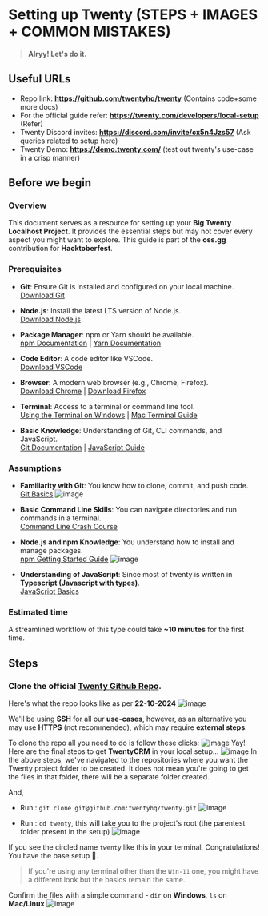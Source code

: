 # Setting up Twenty (STEPS + IMAGES + COMMON MISTAKES)

> **Alryy! Let's do it.**


## Useful URLs
- Repo link: **https://github.com/twentyhq/twenty** (Contains code+some more docs)
- For the official guide refer: **https://twenty.com/developers/local-setup** (Refer)
- Twenty Discord invites: **https://discord.com/invite/cx5n4Jzs57** (Ask queries related to setup here)
- Twenty Demo: **https://demo.twenty.com/** (test out twenty's use-case in a crisp manner)

## Before we begin
### Overview
This document serves as a resource for setting up your **Big Twenty Localhost Project**. It provides the essential steps but may not cover every aspect you might want to explore. This guide is part of the **oss.gg** contribution for **Hacktoberfest**.
### Prerequisites

- **Git**: Ensure Git is installed and configured on your local machine.  
  [Download Git](https://git-scm.com/downloads)

- **Node.js**: Install the latest LTS version of Node.js.  
  [Download Node.js](https://nodejs.org/en/download/)

- **Package Manager**: npm or Yarn should be available.  
  [npm Documentation](https://docs.npmjs.com/) | [Yarn Documentation](https://yarnpkg.com/getting-started)

- **Code Editor**: A code editor like VSCode.  
  [Download VSCode](https://code.visualstudio.com/)

- **Browser**: A modern web browser (e.g., Chrome, Firefox).  
  [Download Chrome](https://www.google.com/chrome/) | [Download Firefox](https://www.mozilla.org/firefox/)

- **Terminal**: Access to a terminal or command line tool.  
  [Using the Terminal on Windows](https://docs.microsoft.com/en-us/windows/terminal/) | [Mac Terminal Guide](https://support.apple.com/guide/terminal/welcome/mac)

- **Basic Knowledge**: Understanding of Git, CLI commands, and JavaScript.  
  [Git Documentation](https://git-scm.com/doc) | [JavaScript Guide](https://developer.mozilla.org/en-US/docs/Web/JavaScript/Guide)


### Assumptions

- **Familiarity with Git**: You know how to clone, commit, and push code.  
  [Git Basics](https://git-scm.com/book/en/v2/Getting-Started-Git-Basics](https://git-scm.com/doc))
![image](https://github.com/user-attachments/assets/1df44e4c-b88f-4e8c-8590-1f0666cdfde3)

- **Basic Command Line Skills**: You can navigate directories and run commands in a terminal.  
  [Command Line Crash Course](https://learnpythonthehardway.org/book/appendixa.html)

- **Node.js and npm Knowledge**: You understand how to install and manage packages.  
  [npm Getting Started Guide](https://docs.npmjs.com/getting-started)
  ![image](https://github.com/user-attachments/assets/608e6ab6-7b3a-49a3-8b8f-e06934e0891f)
  
- **Understanding of JavaScript**: Since most of twenty is written in **Typescript (Javascript with types)**.  
  [JavaScript Basics](https://developer.mozilla.org/en-US/docs/Web/JavaScript/A_re-introduction_to_JavaScript)

### Estimated time
A streamlined workflow of this type could take **~10 minutes** for the first time.

## Steps

### Clone the official **[Twenty Github Repo](https://github.com/twentyhq/twenty/)**.
Here's what the repo looks like as per **22-10-2024**
![image](https://github.com/user-attachments/assets/e1b179a7-397d-4938-9046-699bc02bcb89)

We'll be using **SSH** for all our **use-cases**, however, as an alternative you may use **HTTPS** (not recommended), which may require **external steps**.

To clone the repo all you need to do is follow these clicks:
![image](https://github.com/user-attachments/assets/86bbab9f-cefa-4291-bcb4-f38f546285c6)
Yay! Here are the final steps to get **TwentyCRM** in your local setup...
![image](https://github.com/user-attachments/assets/80c5633e-a4a3-4265-930e-56bc65f19c8e)
In the above steps, we've navigated to the repositories where you want the Twenty project folder to be created. It does not mean you're going to get the files in that folder, there will be a separate folder created.

And,

- Run : `git clone git@github.com:twentyhq/twenty.git`
![image](https://github.com/user-attachments/assets/b1bf2959-27c6-4401-8955-49d0df719c31)

- Run : `cd twenty`, this will take you to the project's root (the parentest folder present in the setup)
![image](https://github.com/user-attachments/assets/4f68cbba-09e3-4c76-8a60-13ee022b67eb)

If you see the circled name `twenty` like this in your terminal, Congratulations! You have the base setup 🎉.
> If you're using any terminal other than the `Win-11` one, you might have a different look but the basics remain the same.

Confirm the files with a simple command - `dir` on **Windows**, `ls` on **Mac/Linux**
![image](https://github.com/user-attachments/assets/68fe19c7-6df8-4f46-924c-c055bc279b54)

